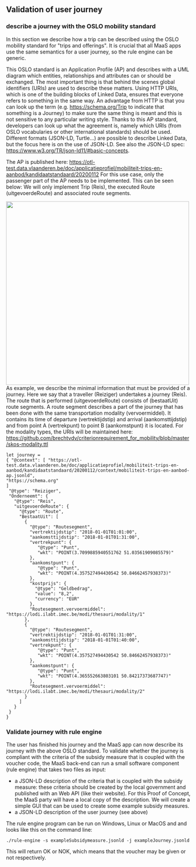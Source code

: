## Validation of user journey

### describe a journey with the OSLO mobility standard

In this section we describe how a trip can be described using the OSLO mobility standard for "trips and offerings". It is crucial that all MaaS apps use the same semantics for a user journey, so the rule engine can be generic.

This OSLO standard is an Application Profile (AP) and describes with a UML diagram which entities, relationships and attributes can or should be exchanged. The most important thing is that behind the scenes global identifiers (URIs) are used to describe these matters. Using HTTP URIs, which is one of the building blocks of Linked Data, ensures that everyone refers to something in the same way. An advantage from HTTP is that you can look up the term (e.g. https://schema.org/Trip to indicate that something is a Journey) to make sure the same thing is meant and this is not sensitive to any particular writing style. Thanks to this AP standard, developers can look up what the agreement is, namely which URIs (from OSLO vocabularies or other international standards) should be used. Different formats (JSON-LD, Turtle...) are possible to describe Linked Data, but the focus here is on the use of JSON-LD. See also the JSON-LD spec: https://www.w3.org/TR/json-ld11/#basic-concepts. 

The AP is published here: https://otl-test.data.vlaanderen.be/doc/applicatieprofiel/mobiliteit-trips-en-aanbod/kandidaatstandaard/20200112
For this use case, only the passenger part of the AP needs to be implemented. This can be seen below:
We will only implement Trip (Reis), the executed Route (uitgevoerdeRoute) and associated route segments.

<a href="https://github.com/brechtvdv/third_party_payment_maas/blob/master/oslo-reis.PNG"><img src="https://github.com/brechtvdv/third_party_payment_maas/blob/master/oslo-reis.PNG" align="left" height="500" width="auto" ></a>

As example, we describe the minimal information that must be provided of a journey. Here we say that a traveller (Reiziger) undertakes a journey (Reis). The route that is performed (uitgevoerdeRoute) consists of (bestaatUit) route segments. A route segment describes a part of the journey that has been done with the same transportation modality (vervoermiddel). It contains its time of departure (vertrektijdstip) and arrival (aankomsttijdstip) and from point A (vertrekpunt) to point B (aankomstpunt) it is located. 
For the modality types, the URIs will be maintained here: https://github.com/brechtvdv/criterionrequirement_for_mobility/blob/master/skos-modality.ttl 

```
let journey = 
{ "@context": [ "https://otl-test.data.vlaanderen.be/doc/applicatieprofiel/mobiliteit-trips-en-aanbod/kandidaatstandaard/20200112/context/mobiliteit-trips-en-aanbod-ap.jsonld",
"https://schema.org"
]
 "@type": "Reiziger",
 "Onderneemt": {
   "@type": "Reis",
   "uitgevoerdeRoute": {
     "@type": "Route",
     "BestaatUit": [
       {
         "@type": "Routesegment",
         "vertrektijdstip": "2018-01-01T01:01:00",
         "aankomsttijdstip": "2018-01-01T01:31:00",
         "vertrekpunt": { 
            "@type": "Punt",
            "wkt": "POINT(3.7099885940551762 51.03561909085579)"
         },
         "aankomstpunt": { 
            "@type": "Punt",
            "wkt": "POINT(4.357527494430542 50.84662457938373)"
         },
         "kostprijs": {
           "@type": "Geldbedrag",
           "value": "8,2",
           "currency": "EUR"
         },
         "Routesegment.vervoermiddel": "https://lodi.ilabt.imec.be/modi/thesauri/modality/1"
       },
       {
         "@type": "Routesegment",
         "vertrektijdstip": "2018-01-01T01:31:00",
         "aankomsttijdstip": "2018-01-01T01:40:00",
         "vertrekpunt": { 
            "@type": "Punt",
            "wkt": "POINT(4.357527494430542 50.84662457938373)"
         },
         "aankomstpunt": { 
            "@type": "Punt",
            "wkt": "POINT(4.365552663803101 50.84217373687747)"
         },
         "Routesegment.vervoermiddel": "https://lodi.ilabt.imec.be/modi/thesauri/modality/2"
       }
     ]
   }
 }
}
```

### Validate journey with rule engine

The user has finished his journey and the MaaS app can now describe its journey with the above OSLO standard.
To validate whether the journey is compliant with the criteria of the subsidy measure that is coupled with the voucher code,
the MaaS back-end can run a small software component (rule engine) that takes two files as input:
* a JSON-LD description of the criteria that is coupled with the subsidy measure: these criteria should be created by the local government and published with an Web API (like their website). For this Proof of Concept, the MaaS party will have a local copy of the description. We will create a simple GUI that can be used to create some example subsidy measures.
* a JSON-LD description of the user journey (see above)

The rule engine program can be run on Windows, Linux or MacOS and and looks like this on the command line:
```
./rule-engine -s exampleSubsidymeasure.jsonld -j exampleJourney.jsonld
```
This will return OK or NOK, which means that the voucher may be given or not respectively.
